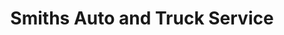 ---
title: "Smiths Auto and Truck Service"
url: /doylestown/smiths-auto-and-truck-service/
shop: Autowerkstatt
---